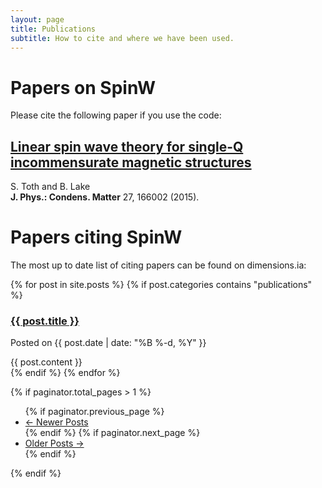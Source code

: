 ```yaml
---
layout: page
title: Publications
subtitle: How to cite and where we have been used.
---
```

# Papers on SpinW

Please cite the following paper if you use the code:
  <article class="post-preview">
    <a href="http://iopscience.iop.org/article/10.1088/0953-8984/27/16/166002">
	  <h2 class="post-title">Linear spin wave theory for single-Q incommensurate magnetic structures</h2>
    </a>
    <div class="post-entry-container">
      <div class="post-entry">
        S. Toth and B. Lake<br />
        <strong>J. Phys.: Condens. Matter</strong> 27, 166002 (2015).
      </div>
    </div>
   </article>

# Papers citing SpinW

The most up to date list of citing papers can be found on dimensions.ia:

<span class="__dimensions_badge_embed__" data-doi="10.1088/0953-8984/27/16/166002" data-legend="hover-right" data-style="large_circle"></span><script async src="https://badge.dimensions.ai/badge.js" charset="utf-8"></script>

<div class="posts-list">
  {% for post in site.posts %}
  {% if post.categories contains "publications" %}
  <article class="post-preview">
    <a href="{{ post.urlLink }}">
	  <h3 class="post-title">{{ post.title }}</h3>
    </a>
    <p class="post-meta">
      Posted on {{ post.date | date: "%B %-d, %Y" }}
    </p>
    <div class="post-entry-container">
      <div class="post-entry">
        {{ post.content }}
      </div>
    </div>
   </article>
   {% endif %}
  {% endfor %}
</div>

{% if paginator.total_pages > 1 %}
<ul class="pager main-pager">
  {% if paginator.previous_page %}
  <li class="previous">
    <a href="{{ paginator.previous_page_path | prepend: site.baseurl | replace: '//', '/' }}">&larr; Newer Posts</a>
  </li>
  {% endif %}
  {% if paginator.next_page %}
  <li class="next">
    <a href="{{ paginator.next_page_path | prepend: site.baseurl | replace: '//', '/' }}">Older Posts &rarr;</a>
  </li>
  {% endif %}
</ul>
{% endif %}
